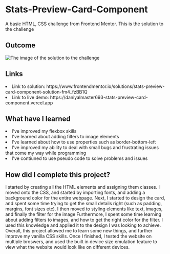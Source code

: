 # Stats-Preview-Card-Component
A basic HTML, CSS challenge from Frontend Mentor. This is the solution to the challenge

<h2> Outcome </h2>

<img src="https://i.imgur.com/9O2sBGM.png" alt="The image of the solution to the challenge">

<h2> Links </h2>

<li> Link to solution: https://www.frontendmentor.io/solutions/stats-preview-card-component-solution-fm4_fzBB1Q </li>
<li> Link to live demo: https://daniyalmaster693-stats-preview-card-component.vercel.app </li>

<h2> What have I learned </h2>

<li> I've improved my flexbox skills </li>
<li> I've learned about adding filters to image elements </li>
<li> I've learned about how to use properties such as border-bottom-left </li>
<li> I've improved my ability to deal with small bugs and frustrating issues that come my way while programming </li>
<li> I've contiuned to use pseudo code to solve problems and issues </li>

<h2> How did I complete this project? </h2>

<p> I started by creating all the HTML elements and assigning them classes. I moved onto the CSS, and started by importing fonts, and adding a background color for the entire webpage. Next, I started to design the card, and spent some time trying to get the small details right (such as padding, margins, font sizes etc). I then moved to styling elements like text, images, and finally the filter for the image Furthermore, I spent some time learning about adding filters to images, and how to get the right color for the filter. I used this knowledge and applied it to the design I was looking to achieve. Overall, this project allowed me to learn some new things, and further improve my vanilla CSS skills. Once I finished, I tested the website on multiple broswers, and used the built in device size emulation feature to view what the website would look like on different devices. </p>
